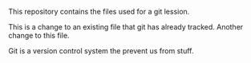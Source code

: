 This repository contains the files used for a git lession.

This is a change to an existing file that git has already tracked.
Another change to this file.

Git is a version control system the prevent us from stuff.
